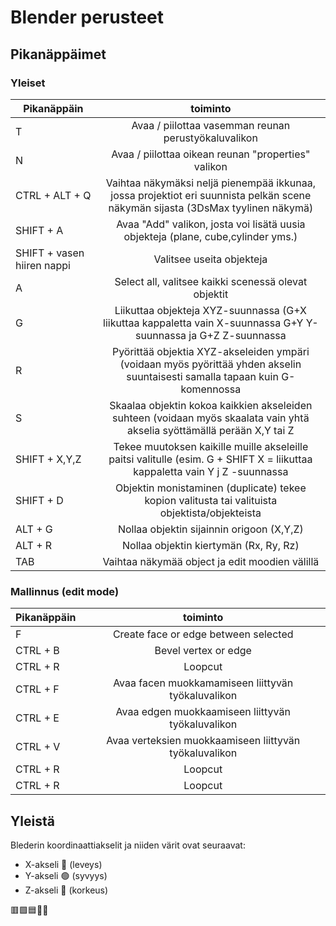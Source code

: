 # Blender perusteet

## Pikanäppäimet

### Yleiset

| Pikanäppäin                     | toiminto                                                                                                                         | 
| ------------------------        |:--------------------------------------------------------------------------------------------------------------------------------:|
| T                               | Avaa / piilottaa vasemman reunan perustyökaluvalikon                                                                             | 
| N                               | Avaa / piilottaa oikean reunan "properties" valikon                                                                              | 
| CTRL + ALT + Q                  | Vaihtaa näkymäksi neljä pienempää ikkunaa, jossa projektiot eri suunnista pelkän scene näkymän sijasta (3DsMax tyylinen näkymä)  |
| SHIFT + A                       | Avaa "Add" valikon, josta voi lisätä uusia objekteja (plane, cube,cylinder yms.)                                                 |
| SHIFT + vasen hiiren nappi      | Valitsee useita objekteja                                                                                                        |
| A                               | Select all, valitsee kaikki scenessä olevat objektit                                                                             |
| G                               | Liikuttaa objekteja XYZ-suunnassa (G+X liikuttaa kappaletta vain X-suunnassa G+Y Y-suunnassa ja G+Z Z-suunnassa                  |
| R                               | Pyörittää objektia XYZ-akseleiden ympäri (voidaan myös pyörittää yhden akselin suuntaisesti samalla tapaan kuin G-komennossa     | 
| S                               | Skaalaa objektin kokoa kaikkien akseleiden suhteen (voidaan myös skaalata vain yhtä akselia syöttämällä perään X,Y tai Z         |
| SHIFT + X,Y,Z                   | Tekee muutoksen kaikille muille akseleille paitsi valitulle (esim. G + SHIFT X = liikuttaa kappaletta vain Y j Z -suunnassa      |
| SHIFT + D                       | Objektin monistaminen (duplicate) tekee kopion valitusta tai valituista objektista/objekteista                                   |
| ALT + G                         | Nollaa objektin sijainnin origoon (X,Y,Z)                                                                                        |
| ALT + R                         | Nollaa objektin kiertymän (Rx, Ry, Rz)                                                                                           |  | SHIFT + S                       | 3D kursorin valikko (cursor align)                                                                                               |
| TAB                             | Vaihtaa näkymää object ja edit moodien välillä                                                                                   |                               
             

### Mallinnus (edit mode)
| Pikanäppäin                     | toiminto                                                                                                                         | 
| ------------------------        |:--------------------------------------------------------------------------------------------------------------------------------:|
| F                               | Create face or edge between selected                                                                                             |  | E                               | Extrude face or edge                                                                                                             |
| CTRL + B                        | Bevel vertex or edge                                                                                                             | 
| CTRL + R                        | Loopcut                                                                                                                          |
| CTRL + F                        | Avaa facen muokkamamiseen liittyvän työkaluvalikon                                                                               | 
| CTRL + E                        | Avaa edgen muokkaamiseen liittyvän työkaluvalikon                                                                                | 
| CTRL + V                        | Avaa verteksien muokkaamiseen liittyvän työkaluvalikon                                                                           | 
| CTRL + R                        | Loopcut                                                                                                                          | 
| CTRL + R                        | Loopcut                                                                                                                          | 

## Yleistä

Blederin koordinaattiakselit ja niiden värit ovat seuraavat:
- X-akseli 🔴 (leveys)
- Y-akseli 🟢 (syvyys)
- Z-akseli 🔵 (korkeus)








🟥🟩🟦🔴🔵
